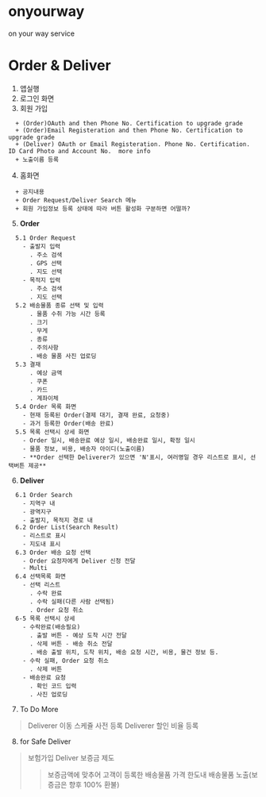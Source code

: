 # onyourway
on your way service

# Order & Deliver
1. 앱실행
2. 로그인 화면
3. 회원 가입
```
  + (Order)OAuth and then Phone No. Certification to upgrade grade
  + (Order)Email Registeration and then Phone No. Certification to upgrade grade
  + (Deliver) OAuth or Email Registeration. Phone No. Certification. ID Card Photo and Account No.  more info
  + 노출이름 등록
```
4. 홈화면
```
  + 공지내용
  + Order Request/Deliver Search 메뉴
  + 회원 가입정보 등록 상태에 따라 버튼 활성화 구분하면 어떨까?
```    
5. **Order**
```
  5.1 Order Request
    - 출발지 입력
      . 주소 검색
      . GPS 선택
      . 지도 선택
    - 목적지 입력
      . 주소 검색
      . 지도 선택
  5.2 배송물품 종류 선택 및 입력
      . 물품 수취 가능 시간 등록
      . 크기
      . 무게
      . 종류
      . 주의사항
      . 배송 물품 사진 업로딩
  5.3 결재
      . 예상 금액
      . 쿠폰
      . 카드
      . 계좌이체
  5.4 Order 목록 화면
    - 현재 등록된 Order(결제 대기, 결재 완료, 요청중)
    - 과거 등록한 Order(배송 완료)
  5.5 목록 선택시 상세 화면
    - Order 일시, 배송완료 예상 일시, 배송완료 일시, 확정 일시
    - 물품 정보, 비용, 배송자 아이디(노출이름)
    - **Order 선택한 Deliverer가 있으면 'N'표시, 여러명일 경우 리스트로 표시, 선택버튼 제공**
```
6. **Deliver**
```
  6.1 Order Search
    - 지역구 내
    - 광역지구
    - 출발지, 목적지 경로 내
  6.2 Order List(Search Result)
    - 리스트로 표시
    - 지도내 표시
  6.3 Order 배송 요청 선택
    - Order 요청자에게 Deliver 신청 전달
    - Multi
  6.4 선택목록 화면
    - 선택 리스트
      . 수락 완료
      . 수락 실패(다른 사람 선택됨)
      . Order 요청 취소
  6-5 목록 선택시 상세
    - 수락완료(배송필요)
      . 출발 버튼 - 예상 도착 시간 전달
      . 삭제 버튼 - 배송 취소 전달
      . 배송 출발 위치, 도착 위치, 배송 요청 시간, 비용, 물건 정보 등.
    - 수락 실패, Order 요청 취소
      . 삭제 버튼
    - 배송완료 요청
      . 확인 코드 입력
      . 사진 업로딩
```
7. To Do More
> Deliverer 이동 스케쥴 사전 등록
> Deliverer 할인 비율 등록

8. for Safe Deliver
> 보험가입
> Deliver 보증금 제도
>> 보증금액에 맞추어 고객이 등록한 배송물품 가격 한도내 배송물품 노출(보증금은 향후 100% 환불)
